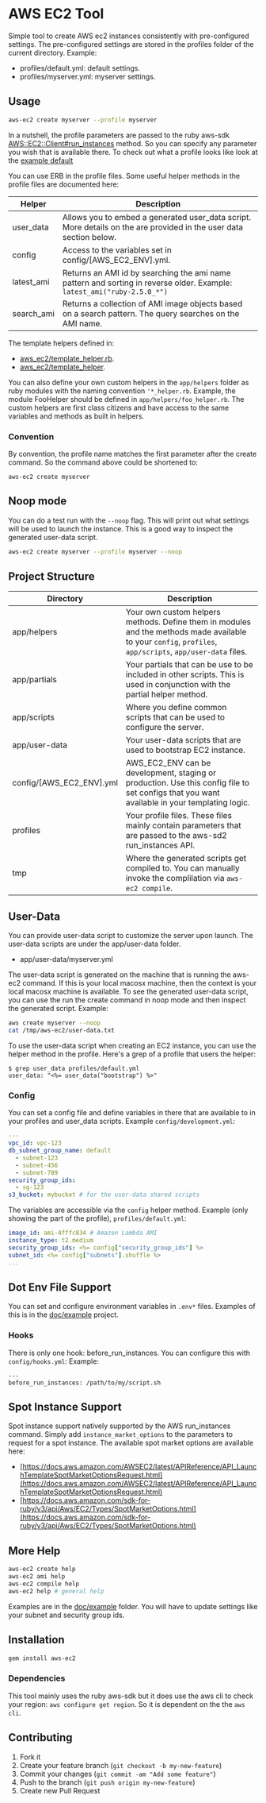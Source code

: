 # AWS EC2 Tool

Simple tool to create AWS ec2 instances consistently with pre-configured settings.  The pre-configured settings are stored in the profiles folder of the current directory.
Example:

* profiles/default.yml: default settings.
* profiles/myserver.yml: myserver settings.

## Usage

```sh
aws-ec2 create myserver --profile myserver
```

In a nutshell, the profile parameters are passed to the ruby aws-sdk [AWS::EC2::Client#run_instances](https://docs.aws.amazon.com/sdk-for-ruby/v3/api/Aws/EC2/Client.html#run_instances-instance_method) method.  So you can specify any parameter you wish that is available there. To check out what a profile looks like look at the [example default](example/profiles/default.yml)

You can use ERB in the profile files. Some useful helper methods in the profile files are documented here:

Helper  | Description
------------- | -------------
user_data | Allows you to embed a generated user_data script.  More details on the are provided in the user data section below.
config | Access to the variables set in config/[AWS_EC2_ENV].yml.
latest_ami | Returns an AMI id by searching the ami name pattern and sorting in reverse older.  Example: `latest_ami("ruby-2.5.0_*")`
search_ami | Returns a collection of AMI image objects based on a search pattern. The query searches on the AMI name.

The template helpers defined in:

* [aws_ec2/template_helper.rb](lib/aws_ec2/template_helper.rb).
* [aws_ec2/template_helper](lib/aws_ec2/template_helper).

You can also define your own custom helpers in the `app/helpers` folder as ruby modules with the naming convention `'*_helper.rb`.  Example, the module FooHelper  should be defined in `app/helpers/foo_helper.rb`.  The custom helpers are first class citizens and have access to the same variables and methods as built in helpers.

### Convention

By convention, the profile name matches the first parameter after the create command.  So the command above could be shortened to:

```
aws-ec2 create myserver
```

## Noop mode

You can do a test run with the `--noop` flag.  This will print out what settings will be used to launch the instance.  This is a good way to inspect the generated user-data script.

```sh
aws-ec2 create myserver --profile myserver --noop
```

## Project Structure

Directory  | Description
------------- | -------------
app/helpers  | Your own custom helpers methods.  Define them in modules and the methods made available to your `config`, `profiles`, `app/scripts`, `app/user-data` files.
app/partials  | Your partials that can be use to be included in other scripts.  This is used in conjunction with the partial helper method.
app/scripts  | Where you define common scripts that can be used to configure the server.
app/user-data  | Your user-data scripts that are used to bootstrap EC2 instance.
config/[AWS_EC2_ENV].yml  | AWS_EC2_ENV can be development, staging or production. Use this config file to set configs that you want available in your templating logic.
profiles  | Your profile files.  These files mainly contain parameters that are passed to the aws-sd2 run_instances API.
tmp  | Where the generated scripts get compiled to. You can manually invoke the complilation via `aws-ec2 compile`.

## User-Data

You can provide user-data script to customize the server upon launch.  The user-data scripts are under the app/user-data folder.

* app/user-data/myserver.yml

The user-data script is generated on the machine that is running the aws-ec2 command. If this is your local macosx machine, then the context is your local macosx machine is available. To see the generated user-data script, you can use the run the create command in noop mode and then inspect the generated script.  Example:

```sh
aws create myserver --noop
cat /tmp/aws-ec2/user-data.txt
```

To use the user-data script when creating an EC2 instance, you can use the helper method in the profile.  Here's a grep of a profile that users the helper:

```
$ grep user_data profiles/default.yml
user_data: "<%= user_data("bootstrap") %>"
```

### Config

You can set a config file and define variables in there that are available to in your profiles and user_data scripts.  Example `config/development.yml`:

```yaml
---
vpc_id: vpc-123
db_subnet_group_name: default
  - subnet-123
  - subnet-456
  - subnet-789
security_group_ids:
  - sg-123
s3_bucket: mybucket # for the user-data shared scripts
```

The variables are accessible via the `config` helper method. Example (only showing the part of the profile), `profiles/default.yml`:

```yaml
image_id: ami-4fffc834 # Amazon Lambda AMI
instance_type: t2.medium
security_group_ids: <%= config["security_group_ids"] %>
subnet_id: <%= config["subnets"].shuffle %>
...
```

## Dot Env File Support

You can set and configure environment variables in `.env*` files.  Examples of this is in the [doc/example](doc/example) project.

### Hooks

There is only one hook: before_run_instances.  You can configure this with `config/hooks.yml`:  Example:

```
---
before_run_instances: /path/to/my/script.sh
```

## Spot Instance Support

Spot instance support natively supported by the AWS run_instances command.  Simply add `instance_market_options` to the parameters to request for a spot instance.  The available spot market options are available here:

* [https://docs.aws.amazon.com/AWSEC2/latest/APIReference/API_LaunchTemplateSpotMarketOptionsRequest.html](https://docs.aws.amazon.com/AWSEC2/latest/APIReference/API_LaunchTemplateSpotMarketOptionsRequest.html)
* [https://docs.aws.amazon.com/sdk-for-ruby/v3/api/Aws/EC2/Types/SpotMarketOptions.html](https://docs.aws.amazon.com/sdk-for-ruby/v3/api/Aws/EC2/Types/SpotMarketOptions.html)

## More Help

```sh
aws-ec2 create help
aws-ec2 ami help
aws-ec2 compile help
aws-ec2 help # general help
```

Examples are in the [doc/example](doc/example) folder.  You will have to update settings like your subnet and security group ids.

## Installation

```sh
gem install aws-ec2
```

### Dependencies

This tool mainly uses the ruby aws-sdk but it does use the aws cli to check your region: `aws configure get region`. So it is dependent on the the `aws cli`.

## Contributing

1. Fork it
2. Create your feature branch (`git checkout -b my-new-feature`)
3. Commit your changes (`git commit -am "Add some feature"`)
4. Push to the branch (`git push origin my-new-feature`)
5. Create new Pull Request
